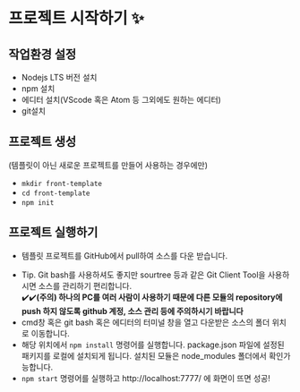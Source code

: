 # 프로젝트 시작하기 :sparkles:

## 작업환경 설정
- Nodejs LTS 버전 설치
- npm 설치
- 에디터 설치(VScode 혹은 Atom 등 그외에도 원하는 에디터)  
- git설치

## 프로젝트 생성
(템플릿이 아닌 새로운 프로젝트를 만들어 사용하는 경우에만)
- `mkdir front-template`
- `cd front-template`
- `npm init`

## 프로젝트 실행하기
- 템플릿 프로젝트를 GitHub에서 pull하여 소스를 다운 받습니다.  
* Tip. Git bash를 사용하셔도 좋지만 sourtree 등과 같은 Git Client Tool을 사용하시면 소스를 관리하기 편리합니다.   
:heavy_check_mark::heavy_check_mark:**(주의) 하나의 PC를 여러 사람이 사용하기 때문에 다른 모듈의 repository에 push 하지 않도록 github 계정, 소스 관리 등에 주의하시기 바랍니다**  
* cmd창 혹은 git bash 혹은 에디터의 터미널 창을 열고 다운받은 소스의 폴더 위치로 이동합니다.  
* 해당 위치에서 `npm install` 명령어를 실행합니다. package.json 파일에 설정된 패키지를 로컬에 설치되게 됩니다. 설치된 모듈은 node_modules 폴더에서 확인가능합니다.  
* `npm start` 명령어를 실행하고 http://localhost:7777/ 에 화면이 뜨면 성공!  
